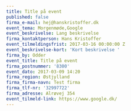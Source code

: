 ```yaml
---
title: Title på event
published: false
firma_e-mail: hej@hanskristoffer.dk
event_tema: Morgenmøde,Google
event_beskrivelse: Lang beskrivelse
firma_kontaktperson: Hans Kristoffer
event_tilmeldingsfrist: 2017-03-16 00:00:00 Z
event_beskrivelse-kort: 'Kort beskrivelse '
firma_by: Odder
event_title: Title på event
firma_postnummer: '8300'
event_dato: 2017-03-09 14:20
firma_region: Østjylland
firma_firma-navn: Test firma
firma_tlf-nr: '32997722'
firma_adresse: Alrøvej 354
event_tilmeld-link: https://www.google.dk/
---
```


